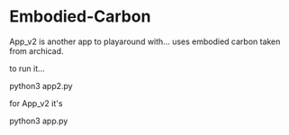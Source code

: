 # Embodied-Carbon
 
App_v2 is another app to playaround with... uses embodied carbon taken from archicad.

to run it... 

python3 app2.py

for App_v2 it's

python3 app.py

